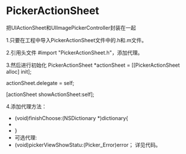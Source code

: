 # PickerActionSheet
把UIActionSheet和UIImagePickerController封装在一起

1.只要在工程中导入PickerActionSheet文件中的.h和.m文件。

2.引用头文件 #import "PickerActionSheet.h"，添加代理。

3.然后进行初始化
  PickerActionSheet *actionSheet = [[PickerActionSheet alloc] init];
  
  actionSheet.delegate = self;
    
  [actionSheet showActionSheet:self];
    
  4.添加代理方法：
  - (void)finishChoose:(NSDictionary *)dictionary{
  - 
  - }
  - 可选代理:
  - (void)pickerViewShowStatu:(Picker_Error)error；
详见代码。
